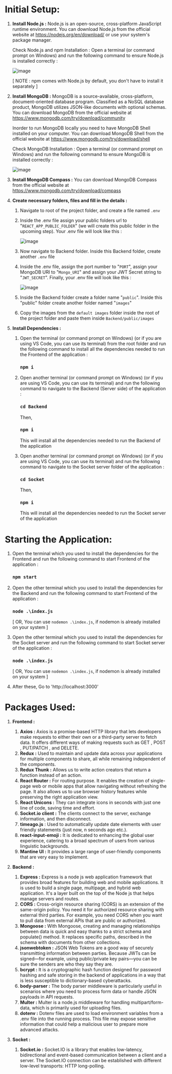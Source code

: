 # Initial Setup:

1. **Install Node.js :** Node.js is an open-source, cross-platform JavaScript runtime environment. You can download Node.js from the official website at https://nodejs.org/en/download/ or use your system's package manager.

   Check Node.js and npm Installation :
   Open a terminal (or command prompt on Windows) and run the following command to ensure Node.js is installed correctly :

   ![image](https://github.com/Harikrishnan14/SocialMediaApp-MERN/assets/105783562/b7fb8b17-c1dd-4035-8a12-4e9ad2b141a0)

   [ NOTE : npm comes with Node.js by default, you don't have to install it separately ]

2. **Install MongoDB :** MongoDB is a source-available, cross-platform, document-oriented database program. Classified as a NoSQL database product, MongoDB utilizes JSON-like documents with optional schemas. You can download MongoDB from the official website at https://www.mongodb.com/try/download/community

   Inorder to run MongoDB locally you need to have MongoDB Shell installed on your computer. You can download MongoDB Shell from the official website at https://www.mongodb.com/try/download/shell

   Check MongoDB Installation :
   Open a terminal (or command prompt on Windows) and run the following command to ensure MongoDB is installed correctly :

   ![image](https://github.com/Harikrishnan14/SocialMediaApp-MERN/assets/105783562/03a82297-eafa-4940-ba82-7f0fdd7e4b03)

3. **Install MongoDB Compass :** You can download MongoDB Compass from the official website at https://www.mongodb.com/try/download/compass
 
4. **Create necessary folders, files and fill in the details :**

   1. Navigate to root of the project folder, and create a file named `.env`
   2. Inside the .env file assign your public folders url to "`REACT_APP_PUBLIC_FOLDER`" (we will create this public folder in the upcoming step). Your .env file will look like this :
      
      ![image](https://github.com/Harikrishnan14/SocialMediaApp-MERN/assets/105783562/497daed7-c98e-4015-a57c-a22dd5c4a272)

   3. Now navigate to Backend folder. Inside this Backend folder, create another `.env` file
   4. Inside the .env file, assign the port number to  "`PORT`", assign your MongoDB URI to "`Mongo_URI`" and assign your JWT Secret string to "`JWT_SECRET`". Finally, your .env file will look like this :

      ![image](https://github.com/Harikrishnan14/SocialMediaApp-MERN/assets/105783562/4d40a875-c9c5-4a01-9231-363dff1e3706)
   
   5. Inside the Backend folder create a folder name "`public`". Inside this "public" folder create another folder named "`images`"
   6. Copy the images from the `default images` folder inside the root of the project folder and paste them inside `Backend/public/images`

5. **Install Dependencies :**
   1. Open the terminal (or command prompt on Windows) (or if you are using VS Code, you can use its terminal) from the root folder and run the following command to install all the dependencies needed to run the Frontend of the application :
      ### `npm i`

   2. Open another terminal (or command prompt on Windows) (or if you are using VS Code, you can use its terminal) and run the following command to navigate to the Backend (Server side) of the application :
      ### `cd Backend`
      Then, 
      ### `npm i`
      This will install all the dependencies needed to run the Backend of the application
   3. Open another terminal (or command prompt on Windows) (or if you are using VS Code, you can use its terminal) and run the following command to navigate to the Socket server folder of the application :
       ### `cd Socket`
       Then,
       ### `npm i`
       This will install all the dependencies needed to run the Socket server of the application


# Starting the Application:

1. Open the terminal which you used to install the dependencies for the Frontend and run the following command to start Frontend of the application :
   ### `npm start`
2. Open the other terminal which you used to install the dependencies for the Backend and run the following command to start Frontend of the application :
   ### `node .\index.js`
   [ OR, You can use `nodemon .\index.js`, if nodemon is already installed on your system ]
3. Open the other terminal which you used to install the dependencies for the Socket server and run the following command to start Socket server of the application :
   ### `node .\index.js`
   [ OR, You can use `nodemon .\index.js`, if nodemon is already installed on your system ]
   
4. After these, Go to 'http://localhost:3000'


# Packages Used:

1. **Frontend :**

   1. **Axios :** Axios is a promise-based HTTP library that lets developers make requests to either their own or a third-party server to fetch data. It offers different ways of making requests such as GET , POST , PUT/PATCH , and DELETE.
   2. **Redux :** Used to maintain and update data across your applications for multiple components to share, all while remaining independent of the components.
   3. **Redux Thunk :** Allows us to write action creators that return a function instead of an action.
   4. **React Router :** For routing purpose. It enables the creation of single-page web or mobile apps that allow navigating without refreshing the page. It also allows us to use browser history features while preserving the right application view.
   5. **React Unicons :** They can integrate icons in seconds with just one line of code, saving time and effort.
   6. **Socket.io client :** The clients connect to the server, exchange information, and then disconnect.
   7. **timeago.js** : Used to automatically update date elements with user friendly statements (just now, n seconds ago etc.).
   8. **react-input-emoji :** It is dedicated to enhancing the global user experience, catering to a broad spectrum of users from various linguistic backgrounds.
   9. **Mantine UI :** It provides a large range of user-friendly components that are very easy to implement.

2. **Backend :**

   1. **Express :** Express is a node js web application framework that provides broad features for building web and mobile applications. It is used to build a single page, multipage, and hybrid web application. It's a layer built on the top of the Node js that helps manage servers and routes.
   2. **CORS :** Cross-origin resource sharing (CORS) is an extension of the same-origin policy. You need it for authorized resource sharing with external third parties. For example, you need CORS when you want to pull data from external APIs that are public or authorized.
   3. **Mongoose :** With Mongoose, creating and managing relationships between data is quick and easy thanks to a strict schema and populate() method. It replaces specific paths, described in the schema with documents from other collections.
   4. **jsonwebtoken :** JSON Web Tokens are a good way of securely transmitting information between parties. Because JWTs can be signed—for example, using public/private key pairs—you can be sure the senders are who they say they are.
   5. **bcrypt :** It is a cryptographic hash function designed for password hashing and safe storing in the backend of applications in a way that is less susceptible to dictionary-based cyberattacks.
   6. **body-parser :** The body parser middleware is particularly useful in scenarios where you need to process form data or handle JSON payloads in API requests.
   7. **Multer :** Multer is a node.js middleware for handling multipart/form-data, which is primarily used for uploading files.
   8. **dotenv :** Dotenv files are used to load environment variables from a .env file into the running process. This file may expose sensitive information that could help a malicious user to prepare more advanced attacks.

3. **Socket :**

   1. **Socket.io :** Socket.IO is a library that enables low-latency, bidirectional and event-based communication between a client and a server. The Socket.IO connection can be established with different low-level transports: HTTP long-polling.